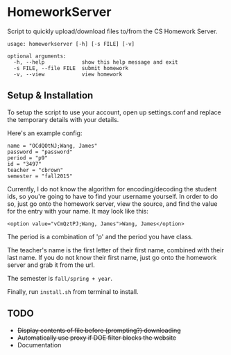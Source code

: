 HomeworkServer
==============

Script to quickly upload/download files to/from the CS Homework Server.

```
usage: homeworkserver [-h] [-s FILE] [-v]

optional arguments:
  -h, --help            show this help message and exit
  -s FILE, --file FILE  submit homework
  -v, --view            view homework
```
Setup & Installation
------------

To setup the script to use your account, open up settings.conf and replace the temporary details with your details.

Here's an example config:

```
name = "OCdQOtNJ;Wang, James"
password = "password"
period = "p9"
id = "3497"
teacher = "cbrown"
semester = "fall2015"
```

Currently, I do not know the algorithm for encoding/decoding the student ids, so you're going to have to
find your username yourself. In order to do so, just go onto the homework server, view the source, and find
the value for the entry with your name. It may look like this:

`<option value="vCmQztPJ;Wang, James">Wang, James</option>`

The period is a combination of 'p' and the period you have class.

The teacher's name is the first letter of their first name, combined with their last name.
If you do not know their first name, just go onto the homework server and grab it from the url.

The semester is `fall/spring + year`.

Finally, run `install.sh` from terminal to install.

TODO
----

- ~~Display contents of file before (prompting?) downloading~~
- ~~Automatically use proxy if DOE filter blocks the website~~
- Documentation
